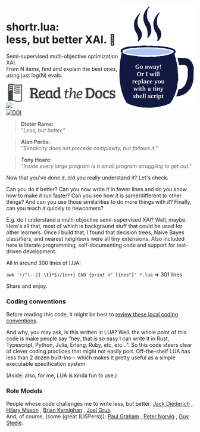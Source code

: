 

  <img width=200 align=right src="https://raw.githubusercontent.com/timm/shortr/master/docs/img/cup.png">
 
# shortr.lua:<br>  less, but better XAI. :eyes:


 Semi-supervised multi-objective optimization XAI.   
From N items, find and explain the best ones, using just log(N) evals.
 
 
<a href="http://menzies.us/shortr"> <img align=left src="docs/img/docs.png" width=300></a>
<a href="https://github.com/timm/shortr/actions/workflows/tests.yml"><img src="https://github.com/timm/shortr/actions/workflows/tests.yml/badge.svg"></a><br><a  
href="https://zenodo.org/badge/latestdoi/206205826"> <img src="https://zenodo.org/badge/206205826.svg" alt="DOI"></a>  

 
 

> __Dieter Rams:__      
_"Less, but better."_

> __Alan Perlis:__    
_"Simplicity does not precede complexity, but follows it."_ 



> __Tony Hoare:__    
_"Inside every large program is a small program struggling to get out."_

 

 

Now that you've done _it_, did you really understand _it_? Let's check.

Can you do _it_ better?
Can you now
write _it_ in fewer lines and do you know how to make _it_ run faster?
Can you see how _it_ is same/different to other things?
And can you use those similarities to do more things with  _it_? 
Finally, can you teach _it_ quickly to newcomers?

E.g. do I understand a multi-objective semi-supervised XAI?
Well, maybe. Here's all that, most of which is
background stuff that could be used for other learners.
Once
I build that, I found that decision trees, Naive Bayes classifiers,
and nearest neighbors were all tiny extensions. 
Also included here
is literate programming, self-documenting code and support for
test-driven development. 

All in around 300 lines of LUA: <br>

`awk '!/^(--|[ \t]*$)/{n++} END {print n" lines"}' *.lua`   => 301 lines
     
Share and enjoy.



### Coding conventions 
Before reading this code, it might be best to   [review  these local coding conventions](https://github.com/timm/shortr/blob/master/CONTRIBUTE.md).

And why, you may ask, is this written in LUA? Well. the whole point of this code is make people say "hey, that
   is so easy I can write it in Rust, Typescript, Python, Julia, Erlang,  Ruby, etc, etc...". So this code steers
   clear of clever coding practices
   that might not easily port. Off-the-shelf LUA has less than 2 dozen built-ins-- which makes it pretty useful as a simple executable specification system.

   (Aside: also, for me, LUA is kinda fun to use.)
   
 

### Role Models
People whose code challenges me to write less, but better: [Jack Diederich](https://www.youtube.com/watch?v=o9pEzgHorH0) 
, [Hilary Mason](https://www.youtube.com/watch?v=l2btv0yUPNQ)
, [Brian Kernighan](https://www.oreilly.com/library/view/beautiful-code/9780596510046/ch01.html)
, [Joel Grus](https://github.com/joelgrus/data-science-from-scratch).       
And, of course, (some (great (LISPers))):  [Paul Graham](http://www.paulgraham.com/onlisp.html)
, [Peter Norvig](http://norvig.com/lispy.html)
, [Guy Steele](https://dspace.mit.edu/bitstream/handle/1721.1/5790/AIM-353.pdf?sequence=2&isAllowed=y).
 



